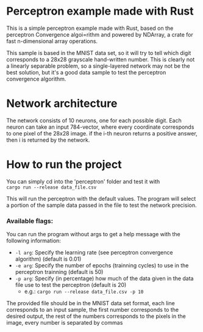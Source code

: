 # Perceptron example made with Rust

This is a simple perceptron example made with Rust, based on the perceptron Convergence algoi=rithm 
and powered by NDArray, a crate for fast n-dimensional array operations.

This sample is based in the MNIST data set, so it will try to tell which digit
corresponds to a 28x28 grayscale hand-written number. This is clearly not a linearly separable problem,
so a single-layered network may not be the best solution, but it's a good data sample to test 
the perceptron convergence algorithm. 

# Network architecture

The network consists of 10 neurons, one for each possible digit. Each neuron can take an input 784-vector,
where every coordinate corresponds to one pixel of the 28x28 image. if the i-th neuron returns a positive answer,
then i is returned by the network.

# How to run the project

You can simply cd into the 'perceptron' folder and test it with  
      ```cargo run --release data_file.csv```

This will run the perceptron with the default values. The program will select a portion 
of the sample data passed in the file to test the network precision.

### Available flags:
You can run the program without args to get a help message with the following information:
  * ```-l arg```: Specify the learning rate (see perceptron convergence algorithm) (default is 0.01)
  * ```-e arg```: Specify the number of epochs (trainning cycles) to use in the perceptron trainning (default is 50)
  * ```-p arg```: Specify (in percentage) how much of the data given in the data file use to test the perceptron (default is 20)
    * e.g.: ```cargo run --release data_file.csv -p 10``` 
    
The provided file should be in the MNIST data set format, each line corresponds to an input sample, the first number corresponds to the desired
output, the rest of the numbers corresponds to the pixels in the image, every number is separated by commas
